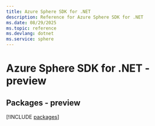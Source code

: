 ```yaml
---
title: Azure Sphere SDK for .NET
description: Reference for Azure Sphere SDK for .NET
ms.date: 08/29/2025
ms.topic: reference
ms.devlang: dotnet
ms.service: sphere
---
```

# Azure Sphere SDK for .NET - preview
## Packages - preview
[!INCLUDE [packages](sphere-index.md)]